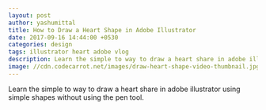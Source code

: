 ```yaml
---
layout: post
author: yashumittal
title: How to Draw a Heart Shape in Adobe Illustrator
date: 2017-09-16 14:44:00 +0530
categories: design
tags: illustrator heart adobe vlog
description: Learn the simple to way to draw a heart share in adobe illustrator using simple shapes without using the pen tool.
image: //cdn.codecarrot.net/images/draw-heart-shape-video-thumbnail.jpg
---
```


Learn the simple to way to draw a heart share in adobe illustrator using simple shapes without using the pen tool.

<div data-type="vimeo" data-video-id="237224066"></div>
